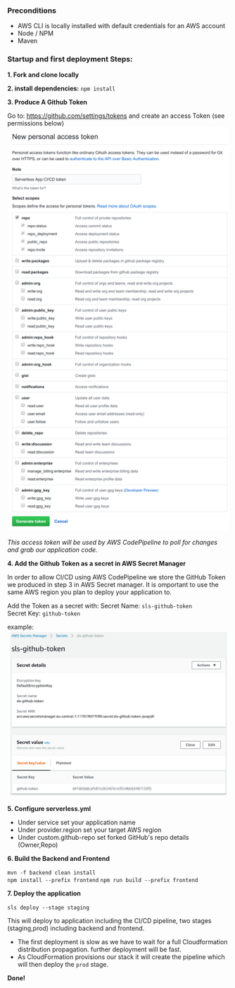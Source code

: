 ### Preconditions
* AWS CLI is locally installed with default credentials for an AWS account
* Node / NPM
* Maven

### Startup and first deployment Steps: 

**1. Fork and clone locally**

**2. install dependencies:** `npm install` 

**3. Produce A Github Token** 

Go to: https://github.com/settings/tokens
 and create an access Token (see permissions below)
![githubToken](github-token-setup.png)

_This access token will be used by AWS CodePipeline to poll for changes and grab our
application code._

**4. Add the Github Token as a secret in AWS Secret Manager**

In order to allow CI/CD using AWS CodePipeline we store the GitHub Token we produced in step 3
in AWS Secret manager. It is omportant to use the same AWS region you plan to deploy your application to.

Add the Token as a secret with:
Secret Name: `sls-github-token`<br>
Secret Key: `github-token`

example:
![githubToken](AWS_secret_manager.png)

**5. Configure serverless.yml**

* Under service set your application name
* Under provider.region set your target AWS region
* Under custom.github-repo set forked GitHub's repo details (Owner,Repo)

**6. Build the Backend and Frontend**

`mvn -f backend clean install`<br>
`npm install --prefix frontend`
`npm run build --prefix frontend`

**7. Deploy the application**<br>

`sls deploy --stage staging`

This will deploy to application including the CI/CD pipeline, two stages (staging,prod) including backend and frontend.

* The first deployment is slow as we have to wait for a full Cloudformation distribution propagation. further deployment will be fast.
* As CloudFormation provisions our stack it will create the pipeline which will then deploy the `prod` stage.

**Done!**